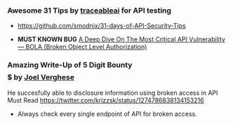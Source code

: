 ### Awesome 31 Tips by [traceableai](https://twitter.com/traceableai) for API testing
- https://github.com/smodnix/31-days-of-API-Security-Tips

- **MUST KNOWN BUG** [A Deep Dive On The Most Critical API Vulnerability — BOLA (Broken Object Level Authorization)](https://medium.com/@inonst/a-deep-dive-on-the-most-critical-api-vulnerability-bola-1342224ec3f2)

### Amazing Write-Up of 5 Digit Bounty $$$$$ by [Joel Verghese](https://twitter.com/krizzsk/)  
He succesfully able to disclosure information using broken access in API  
Must Read https://twitter.com/krizzsk/status/1274786838134153216
* Always check every single endpoint of API for broken access.

